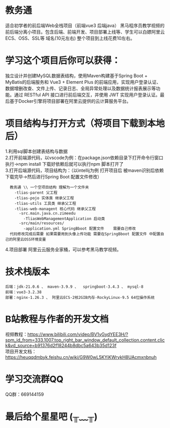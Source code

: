 # 教务通
适合初学者的前后端Web全栈项目（前端vue3 后端java）
黑马程序员教学视频的前后端分离小项目。包含后端、前端开发、项目部署上线等、学生可以白嫖阿里云ECS、OSS、SSL等 域名(10元左右) 整个项目到上线花费10左右。
# 学习这个项目后你可以获得：
独立设计并创建MySQL数据表结构，使用Maven构建基于Spring Boot + MyBatis的后端服务和 Vue3 + Element Plus 的前端应用，实现用户登录认证、数据增删改查、文件上传、记录日志、全局异常处理以及数据统计报表展示等功能。通过 RESTful API 接口进行前后端交互，并使用 JWT 实现用户登录认证。最后基于Docker引擎将项目部署在阿里云提供的云计算服务平台。
# 项目结构与打开方式（将项目下载到本地后）
  1.利用sql脚本创建表结构与数据  
  2.打开前端源代码，以vscode为例：在package.json依赖目录下打开命令行窗口执行->npm install 下载好依赖后就可以执行npm 脚本打开了  
  3.打开后端源代码，项目结构为：（以intellij为例 打开项目后 被maven识别后依赖下载完毕->然后进行Spring Boot 配置文件修改）  
  ```
    教务通 \\ 一个空项目结构 理解为一个文件夹  
      -tlias-parent 父工程  
      -tlias-pojo 实体类 继承父工程  
      -tlias-utils 工具类 继承父工程  
      -tlias-web-managent 核心代码 继承父工程  
        -src.main.java.cn.zimeedu  
          -TliasWebManagementApplication 启动类  
        -src/main/resources/  
          -application.yml SpringBboot 配置文件    需要自己修改  
    代码修改完成后需要 如果需要用到头像上传功能 需要在SpringBboot 配置文件 中配置自己的阿里云OSS环境变量
 ```
  4.项目部署 阿里云云服务全家桶，可以参考黑马教学视频。  
# 技术栈版本
  ```
  后端：jdk-21.0.6 、 maven-3.9.9 、  springboot-3.4.3 、 mysql-8
  前端：vue3-3.2.38
  部署：nginx-1.26.3 、 阿里云ECS-2核2GIB内存-RockyLinux-9.5 64位操作系统
  ```
# B站教程与作者的开发文档  
  视频教程：https://www.bilibili.com/video/BV1yGydYEE3H/?spm_id_from=333.1007.top_right_bar_window_default_collection.content.click&vd_source=b91376d2f18244b8dbc5a643b35d123f  
  项目开发文档：https://heuqqdmbyk.feishu.cn/wiki/G9W0wL5KYiKWrykH8UAcmxnbnuh  
# 学习交流群QQ
  QQ群：669144159  
# 最后给个星星吧  (╥﹏╥)
